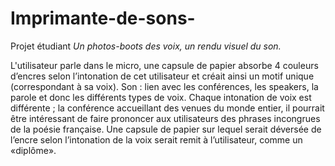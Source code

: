 # Imprimante-de-sons-
Projet étudiant
*Un photos-boots des voix, un rendu visuel du son.*

L'utilisateur parle dans le micro, une capsule de papier absorbe 4 couleurs d’encres selon l’intonation de cet utilisateur et créait ainsi un motif unique (correspondant à sa voix).
Son : lien avec les conférences, les speakers, la parole et donc les différents types de voix. Chaque intonation de voix est différente ; la conférence accueillant des venues du monde entier, il pourrait être intéressant de faire prononcer aux utilisateurs des phrases incongrues de la poésie française. Une capsule de papier sur lequel serait déversée de l’encre selon l’intonation de la voix serait remit à l’utilisateur, comme un «diplôme». 
